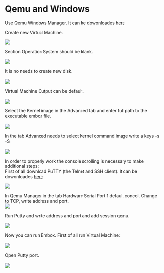 # Qemu and Windows #

Use Qemu Windows Manager. It can be dowonloades [here](http://www.davereyn.co.uk/download.htm)

Create new Virtual Machine.

<img src='http://embox.googlecode.com/svn/wiki/images/Qemu/New_machine.jpg'>

Section Operation System should be blank.<br>
<br>
<img src='http://embox.googlecode.com/svn/wiki/images/Qemu/New_machine_2.png'>

It is no needs to create new disk.<br>
<br>
<img src='http://embox.googlecode.com/svn/wiki/images/Qemu/New_machine_3_virtual_disk_2.png'>

Virtual Machine Output can be default.<br>
<br>
<img src='http://embox.googlecode.com/svn/wiki/images/Qemu/New_machine_4.png'>

Select the Kernel image in the Advanced tab and enter full path to the executable embox file.<br>
<br>
<img src='http://embox.googlecode.com/svn/wiki/images/Qemu/Kernel.png'>

In the tab Advanced needs to select Kernel command image write a keys -s -S<br>
<br>
<img src='http://embox.googlecode.com/svn/wiki/images/Qemu/Keys.png'>

In order to properly work the console scrolling is necessary to make additional steps:<br>
First of all download PuTTY (the Telnet and SSH client). It can be dowonloades  <a href='http://www.chiark.greenend.org.uk/~sgtatham/putty/download.html'>here</a>

<img src='http://embox.googlecode.com/svn/wiki/images/Qemu/putty_download.png'>

In Qemu Manager in the tab Hardware Serial Port 1 default concol. Change to TCP, write address and port.<br>
<img src='http://embox.googlecode.com/svn/wiki/images/Qemu/Serial_port.png'>

Run Putty and write address and port and add session qemu.<br>
<br>
<img src='http://embox.googlecode.com/svn/wiki/images/Qemu/putty_conf.png'>

Now you can run Embox. First of all run Virtual Machine:<br>
<br>
<img src='http://embox.googlecode.com/svn/wiki/images/Qemu/Qemu_start.png'>

Open Putty port.<br>
<br>
<img src='http://embox.googlecode.com/svn/wiki/images/Qemu/final.png'>